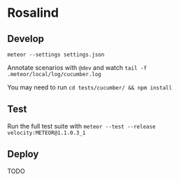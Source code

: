 # Rosalind

## Develop

`meteor --settings settings.json`

Annotate scenarios with `@dev` and watch `tail -f .meteor/local/log/cucumber.log`

You may need to run `cd tests/cucumber/ && npm install`

## Test

Run the full test suite with `meteor --test --release velocity:METEOR@1.1.0.3_1`

## Deploy

TODO
